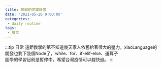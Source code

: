 ```yaml
---
title: 無聊的停課日常
date: '2021-05-26 9:00:00'
categories:
 - daily routine
tags:
 - 廢文
---
```


:::tip 日常
遠距教學的第不知道幾天家人依舊給著很大的壓力，xiaoLanguage的開發也剩下幾個Node了，while、for、if-elif-else、運算子 <br>
圖學的學習目前是暫停中，希望台灣疫情可以趕快過。
:::